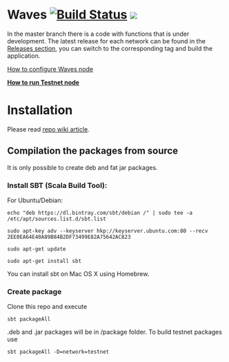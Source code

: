 # Waves [![Build Status](https://travis-ci.org/wavesplatform/Waves.svg?branch=master)](https://travis-ci.org/wavesplatform/Waves) [![](https://images.microbadger.com/badges/version/wavesplatform/waves-testnet.svg)](http://microbadger.com/images/wavesplatform/waves-testnet "Testnet Node Docker image")

In the master branch there is a code with functions that is under development. The latest release for each network can be found in the [Releases section](https://github.com/wavesplatform/Waves/releases), you can switch to the corresponding tag and build the application.

[How to configure Waves node](https://github.com/wavesplatform/Waves/wiki/How-to-install-Waves-node)

**[How to run Testnet node](https://github.com/wavesplatform/Waves/blob/master/Testnet.md)**

# Installation

Please read [repo wiki article](https://github.com/wavesplatform/Waves/wiki/How-to-install-Waves-node).

## Compilation the packages from source

It is only possible to create deb and fat jar packages.

### Install SBT (Scala Build Tool):

For Ubuntu/Debian:

`echo "deb https://dl.bintray.com/sbt/debian /" | sudo tee -a /etc/apt/sources.list.d/sbt.list`

`sudo apt-key adv --keyserver hkp://keyserver.ubuntu.com:80 --recv 2EE0EA64E40A89B84B2DF73499E82A75642AC823`

`sudo apt-get update`

`sudo apt-get install sbt`

You can install sbt on Mac OS X using Homebrew.

### Create package

Clone this repo and execute

`sbt packageAll`

.deb and .jar packages will be in /package folder. To build testnet packages use

`sbt packageAll -D=network=testnet`
